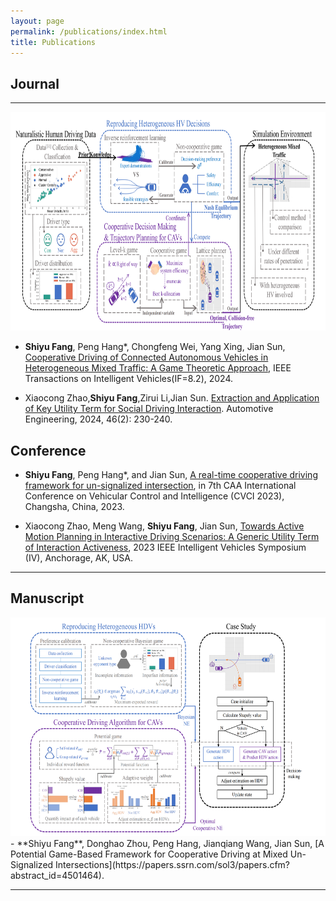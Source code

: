 ```yaml
---
layout: page
permalink: /publications/index.html
title: Publications
---
```


## Journal

---

<div>
  <img src="/images/NCLGame.png" style="width: 800px; height: 350px;">
</div>

- **Shiyu Fang**, Peng Hang*, Chongfeng Wei, Yang Xing, Jian Sun, [Cooperative Driving of Connected Autonomous Vehicles in Heterogeneous Mixed Traffic: A Game Theoretic Approach](https://ieeexplore.ieee.org/document/10529605), IEEE Transactions on Intelligent Vehicles(IF=8.2), 2024.

- Xiaocong Zhao,**Shiyu Fang**,Zirui Li,Jian Sun. [Extraction and Application of Key Utility Term for Social Driving Interaction](https://www.qichegongcheng.com/CN/10.19562/j.chinasae.qcgc.2024.02.005). Automotive Engineering, 2024, 46(2): 230-240. 
  <br>
  
## Conference 

- **Shiyu Fang**, Peng Hang*, and Jian Sun, [A real-time cooperative driving framework for un-signalized intersection](https://ieeexplore.ieee.org/document/10397236), in 7th CAA International Conference on Vehicular Control and Intelligence (CVCI 2023), Changsha, China, 2023.

- Xiaocong Zhao, Meng Wang, **Shiyu Fang**, Jian Sun, [Towards Active Motion Planning in Interactive Driving Scenarios: A Generic Utility Term of Interaction Activeness](https://ieeexplore.ieee.org/document/10186564), 2023 IEEE Intelligent Vehicles Symposium (IV), Anchorage, AK, USA. 
  <br>

---

## Manuscript

<div>
  <img src="/images/PotentialGame.png" style="width: 800px; height: 350px;">
</div>
- **Shiyu Fang**, Donghao Zhou, Peng Hang, Jianqiang Wang, Jian Sun, [A Potential Game-Based Framework for Cooperative Driving at Mixed Un-Signalized Intersections](https://papers.ssrn.com/sol3/papers.cfm?abstract_id=4501464). 
  <br>

---


